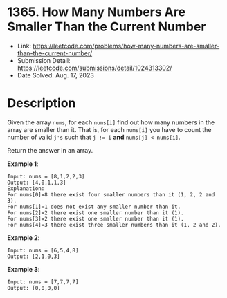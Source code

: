 # 1365. How Many Numbers Are Smaller Than the Current Number

- Link: https://leetcode.com/problems/how-many-numbers-are-smaller-than-the-current-number/
- Submission Detail: https://leetcode.com/submissions/detail/1024313302/
- Date Solved: Aug. 17, 2023

# Description

Given the array `nums`, for each `nums[i]` find out how many numbers in the array are smaller than it. That is, for each `nums[i]` you have to count the number of valid `j's` such that `j != i` **and** `nums[j] < nums[i]`.

Return the answer in an array.

**Example 1**:

```
Input: nums = [8,1,2,2,3]
Output: [4,0,1,1,3]
Explanation:
For nums[0]=8 there exist four smaller numbers than it (1, 2, 2 and 3).
For nums[1]=1 does not exist any smaller number than it.
For nums[2]=2 there exist one smaller number than it (1).
For nums[3]=2 there exist one smaller number than it (1).
For nums[4]=3 there exist three smaller numbers than it (1, 2 and 2).
```

**Example 2**:

```
Input: nums = [6,5,4,8]
Output: [2,1,0,3]
```

**Example 3**:

```
Input: nums = [7,7,7,7]
Output: [0,0,0,0]
```
